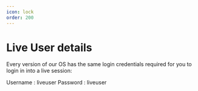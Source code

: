```yaml
---
icon: lock
order: 200
---
```


# Live User details

Every version of our OS has the same login credentials required for you to login in into a live session:

Username : liveuser
Password : liveuser
